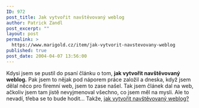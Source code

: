 ```yaml
---
ID: 972
post_title: Jak vytvořit navštěvovaný weblog
author: Patrick Zandl
post_excerpt: ""
layout: post
permalink: >
  https://www.marigold.cz/item/jak-vytvorit-navstevovany-weblog
published: true
post_date: 2004-04-07 13:56:00
---
```

Kdysi jsem se pustil do psaní článku o tom, <STRONG>jak vytvořit navštěvovaný weblog.</STRONG> Pak jsem to nějak pod náporem práce založil a dneska, když jsem dělal něco pro firemní web, jsem to zase našel. Tak jsem článek dal na web, ačkoliv jsem tam jistě nevyjmenoval všechno, co jsem měl na mysli. Ale to nevadí, třeba se to bude hodit... Takže, <A href="/povidky/weblog040407.html">jak vytvořit navštěvovaný weblog?</A>